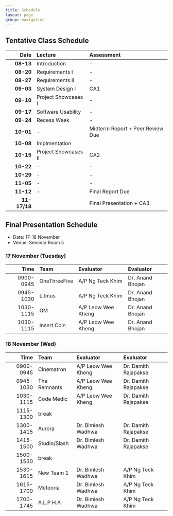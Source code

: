 ```yaml
---
title: Schedule
layout: page
group: navigation
---
```


## Tentative Class Schedule

| Date | Lecture | Assessment |
|-----:|:--------|:-----------|
| **08-13** | Introduction | - | 
| **08-20** | Requirements I | -| 
| **08-27** | Requirements II | -|
| **09-03** | System Design I | CA1 |  
| **09-10** | Project Showcases I | -| 
| **09-17** | Software Usability |- |  
| **09-24** | Recess Week |- | 
| **10-01** | - | Midterm Report + Peer Review Due | 
| **10-08** | Implmentation | | 
| **10-15** | Project Showcases II | CA2 |  
| **10-22** | - | - |  
| **10-29** | - | - |  
| **11-05** | - | - | 
| **11-12** | - | Final Report Due  |  
| **11-17/18** |  | Final Presentation + CA3 |

## Final Presentation Schedule

* Date: 17-18 November
* Venue: Seminar Room 5


### 17 November (Tuesday)

| Time | Team | Evaluator | Evaluator |
|-----:|:----------|:----------|:-----|
| 0900-0945 | OneThreeFive | A/P Ng Teck Khim | Dr. Anand Bhojan | 
| 0945-1030 | Litmus | A/P Ng Teck Khim | Dr. Anand Bhojan | 
| 1030-1115 | GM | A/P Leow Wee Kheng | Dr. Anand Bhojan | 
| 1030-1115 | Insert Coin | A/P Leow Wee Kheng | Dr. Anand Bhojan | 

### 18 November (Wed)

| Time | Team | Evaluator | Evaluator |
|-----:|:----------|:----------|:-----|
| 0900-0945 | Cinematron | A/P Leow Wee Kheng | Dr. Damith Rajapakse | 
| 0945-1030 | The Remnants | A/P Leow Wee Kheng | Dr. Damith Rajapakse | 
| 1030-1115 | Code Medic | A/P Leow Wee Kheng | Dr. Damith Rajapakse | 
| 1115-1300 | break |||
| 1300-1415 | Aurora | Dr. Bimlesh Wadhwa | Dr. Damith Rajapakse | 
| 1415-1500 | Studio/Slash | Dr. Bimlesh Wadhwa | Dr. Damith Rajapakse | 
| 1500-1530 | break |||
| 1530-1615 | New Team 1 | Dr. Bimlesh Wadhwa | A/P Ng Teck Khim| 
| 1615-1700 | Meteoria | Dr. Bimlesh Wadhwa | A/P Ng Teck Khim | 
| 1700-1745 | A.L.P.H.A | Dr. Bimlesh Wadhwa | A/P Ng Teck Khim | 

